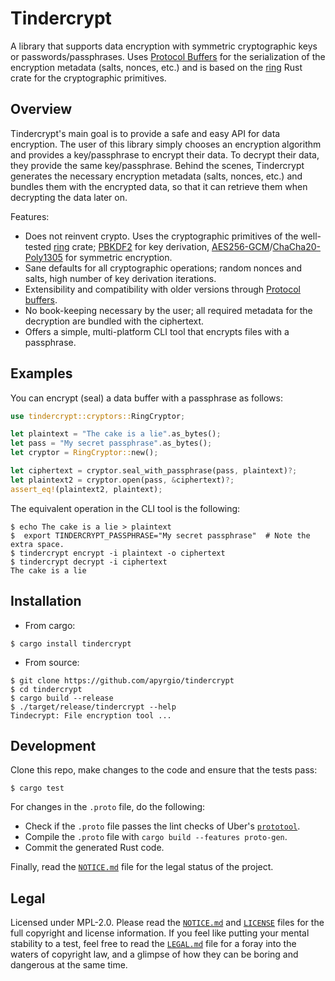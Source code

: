# Tindercrypt

A library that supports data encryption with symmetric cryptographic keys or
passwords/passphrases. Uses [Protocol Buffers] for the serialization of the
encryption metadata (salts, nonces, etc.) and is based on the [ring] Rust crate
for the cryptographic primitives.

## Overview

Tindercrypt's main goal is to provide a safe and easy API for data
encryption. The user of this library simply chooses an encryption algorithm
and provides a key/passphrase to encrypt their data. To decrypt their data,
they provide the same key/passphrase. Behind the scenes, Tindercrypt
generates the necessary encryption metadata (salts, nonces, etc.) and
bundles them with the encrypted data, so that it can retrieve them when
decrypting the data later on.

Features:

* Does not reinvent crypto. Uses the cryptographic primitives of the
  well-tested [ring] crate; [PBKDF2] for key derivation,
  [AES256-GCM]/[ChaCha20-Poly1305] for symmetric encryption.
* Sane defaults for all cryptographic operations; random nonces and
  salts, high number of key derivation iterations.
* Extensibility and compatibility with older versions through [Protocol
  buffers].
* No book-keeping necessary by the user; all required metadata for
  the decryption are bundled with the ciphertext.
* Offers a simple, multi-platform CLI tool that encrypts files with a
  passphrase.

## Examples

You can encrypt (seal) a data buffer with a passphrase as follows:

```rust
use tindercrypt::cryptors::RingCryptor;

let plaintext = "The cake is a lie".as_bytes();
let pass = "My secret passphrase".as_bytes();
let cryptor = RingCryptor::new();

let ciphertext = cryptor.seal_with_passphrase(pass, plaintext)?;
let plaintext2 = cryptor.open(pass, &ciphertext)?;
assert_eq!(plaintext2, plaintext);
```

The equivalent operation in the CLI tool is the following:

```
$ echo The cake is a lie > plaintext
$  export TINDERCRYPT_PASSPHRASE="My secret passphrase"  # Note the extra space.
$ tindercrypt encrypt -i plaintext -o ciphertext
$ tindercrypt decrypt -i ciphertext
The cake is a lie
```

## Installation

* From cargo:

```
$ cargo install tindercrypt
```

* From source:

```
$ git clone https://github.com/apyrgio/tindercrypt
$ cd tindercrypt
$ cargo build --release
$ ./target/release/tindercrypt --help
Tindecrypt: File encryption tool ...
```

## Development

Clone this repo, make changes to the code and ensure that the tests pass:

```
$ cargo test
```

For changes in the `.proto` file, do the following:

* Check if the `.proto` file passes the lint checks of Uber's [`prototool`].
* Compile the `.proto` file with `cargo build --features proto-gen`.
* Commit the generated Rust code.

Finally, read the [`NOTICE.md`] file for the legal status of the project.

## Legal

Licensed under MPL-2.0. Please read the [`NOTICE.md`] and [`LICENSE`] files for
the full copyright and license information. If you feel like putting your
mental stability to a test, feel free to read the [`LEGAL.md`] file for a foray
into the waters of copyright law, and a glimpse of how they can be boring and
dangerous at the same time.

[ring]: https://github.com/briansmith/ring
<!--[protobuf]: https://github.com/stepancheg/rust-protobuf-->
[Protocol Buffers]: https://developers.google.com/protocol-buffers/
[PBKDF2]: https://en.wikipedia.org/wiki/PBKDF2
[AES256-GCM]: https://en.wikipedia.org/wiki/Galois/Counter_Mode
[ChaCha20-Poly1305]: https://tools.ietf.org/html/rfc7539
[`prototool`]: https://github.com/uber/prototool
[`NOTICE.md`]: /NOTICE.md
[`LICENSE`]: /LICENSE
[`LEGAL.md`]: /LEGAL.md
